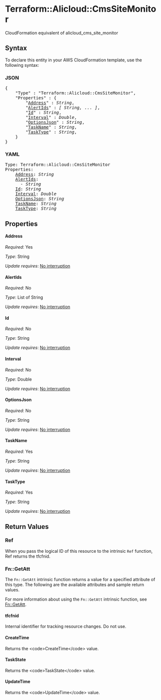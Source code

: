 # Terraform::Alicloud::CmsSiteMonitor

CloudFormation equivalent of alicloud_cms_site_monitor

## Syntax

To declare this entity in your AWS CloudFormation template, use the following syntax:

### JSON

<pre>
{
    "Type" : "Terraform::Alicloud::CmsSiteMonitor",
    "Properties" : {
        "<a href="#address" title="Address">Address</a>" : <i>String</i>,
        "<a href="#alertids" title="AlertIds">AlertIds</a>" : <i>[ String, ... ]</i>,
        "<a href="#id" title="Id">Id</a>" : <i>String</i>,
        "<a href="#interval" title="Interval">Interval</a>" : <i>Double</i>,
        "<a href="#optionsjson" title="OptionsJson">OptionsJson</a>" : <i>String</i>,
        "<a href="#taskname" title="TaskName">TaskName</a>" : <i>String</i>,
        "<a href="#tasktype" title="TaskType">TaskType</a>" : <i>String</i>,
    }
}
</pre>

### YAML

<pre>
Type: Terraform::Alicloud::CmsSiteMonitor
Properties:
    <a href="#address" title="Address">Address</a>: <i>String</i>
    <a href="#alertids" title="AlertIds">AlertIds</a>: <i>
      - String</i>
    <a href="#id" title="Id">Id</a>: <i>String</i>
    <a href="#interval" title="Interval">Interval</a>: <i>Double</i>
    <a href="#optionsjson" title="OptionsJson">OptionsJson</a>: <i>String</i>
    <a href="#taskname" title="TaskName">TaskName</a>: <i>String</i>
    <a href="#tasktype" title="TaskType">TaskType</a>: <i>String</i>
</pre>

## Properties

#### Address

_Required_: Yes

_Type_: String

_Update requires_: [No interruption](https://docs.aws.amazon.com/AWSCloudFormation/latest/UserGuide/using-cfn-updating-stacks-update-behaviors.html#update-no-interrupt)

#### AlertIds

_Required_: No

_Type_: List of String

_Update requires_: [No interruption](https://docs.aws.amazon.com/AWSCloudFormation/latest/UserGuide/using-cfn-updating-stacks-update-behaviors.html#update-no-interrupt)

#### Id

_Required_: No

_Type_: String

_Update requires_: [No interruption](https://docs.aws.amazon.com/AWSCloudFormation/latest/UserGuide/using-cfn-updating-stacks-update-behaviors.html#update-no-interrupt)

#### Interval

_Required_: No

_Type_: Double

_Update requires_: [No interruption](https://docs.aws.amazon.com/AWSCloudFormation/latest/UserGuide/using-cfn-updating-stacks-update-behaviors.html#update-no-interrupt)

#### OptionsJson

_Required_: No

_Type_: String

_Update requires_: [No interruption](https://docs.aws.amazon.com/AWSCloudFormation/latest/UserGuide/using-cfn-updating-stacks-update-behaviors.html#update-no-interrupt)

#### TaskName

_Required_: Yes

_Type_: String

_Update requires_: [No interruption](https://docs.aws.amazon.com/AWSCloudFormation/latest/UserGuide/using-cfn-updating-stacks-update-behaviors.html#update-no-interrupt)

#### TaskType

_Required_: Yes

_Type_: String

_Update requires_: [No interruption](https://docs.aws.amazon.com/AWSCloudFormation/latest/UserGuide/using-cfn-updating-stacks-update-behaviors.html#update-no-interrupt)

## Return Values

### Ref

When you pass the logical ID of this resource to the intrinsic `Ref` function, Ref returns the tfcfnid.

### Fn::GetAtt

The `Fn::GetAtt` intrinsic function returns a value for a specified attribute of this type. The following are the available attributes and sample return values.

For more information about using the `Fn::GetAtt` intrinsic function, see [Fn::GetAtt](https://docs.aws.amazon.com/AWSCloudFormation/latest/UserGuide/intrinsic-function-reference-getatt.html).

#### tfcfnid

Internal identifier for tracking resource changes. Do not use.

#### CreateTime

Returns the &lt;code&gt;CreateTime&lt;/code&gt; value.

#### TaskState

Returns the &lt;code&gt;TaskState&lt;/code&gt; value.

#### UpdateTime

Returns the &lt;code&gt;UpdateTime&lt;/code&gt; value.

